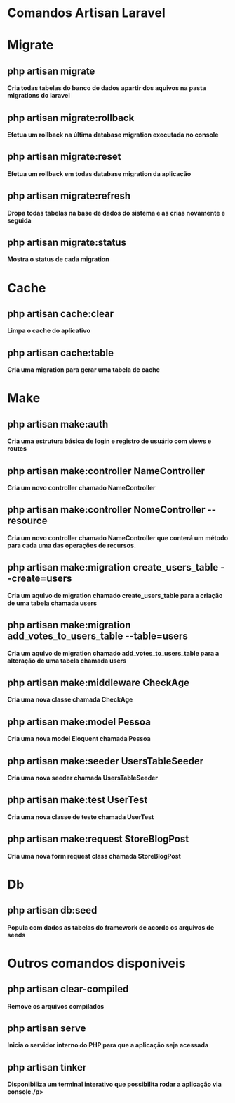 <h1>Comandos Artisan Laravel<h1>

<h1><b>Migrate<b></h1>
<h2><b>php artisan migrate<b></h2>
  <p>Cria todas tabelas do banco de dados apartir dos aquivos na pasta migrations do laravel</p>
<h2><b>php artisan migrate:rollback</b></h2>
  <p>Efetua um rollback na última database migration executada no console</p>
<h2><b>php artisan migrate:reset</b></h2> 
  <p>Efetua um rollback em todas database migration da aplicação</p>
<h2><b>php artisan migrate:refresh</b></h2>
  <p>Dropa todas tabelas na base de dados do sistema e as crias novamente e seguida</p>
<h2><b>php artisan migrate:status</b></h2>
  <p>Mostra o status de cada migration</p>
 
<h1><b>Cache</b></h1>
<h2><b>php artisan cache:clear</b></h2>
  <p>Limpa o cache do aplicativo</p>
<h2><b>php artisan cache:table</b></h2>        
  <p>Cria uma migration para gerar uma tabela de cache</p>
  
<h1><b>Make</b></h1>
<h2><b>php artisan make:auth</b></h2>
  <p>Cria uma estrutura básica de login e registro de usuário com views e routes</p>
<h2><b>php artisan make:controller NameController</b></h2>
  <p>Cria um novo controller chamado <b>NameController</b></p>
<h2><b>php artisan make:controller NomeController --resource</b></h2>
  <p>Cria um novo controller chamado <b>NameController</b> que conterá um método para cada uma das operações de recursos.</p>
<h2><b>php artisan make:migration create_users_table --create=users<b></h2>
  <p>Cria um aquivo de migration chamado <b>create_users_table</b> para a criação de uma tabela chamada <b>users</b></p>
<h2>php artisan make:migration add_votes_to_users_table --table=users</h2>
  <p>Cria um aquivo de migration chamado <b>add_votes_to_users_table</b> para a alteração de uma tabela chamada <b>users</b></p>
<h2>php artisan make:middleware CheckAge</h2>
  <p>Cria uma nova classe chamada <b>CheckAge</b></p>
<h2>php artisan make:model Pessoa</h2>
  <p>Cria uma nova model Eloquent chamada <b>Pessoa</b></p>
<h2>php artisan make:seeder UsersTableSeeder</h2>
  <p>Cria uma nova seeder chamada <b>UsersTableSeeder</b></p>
<h2>php artisan make:test UserTest</h2>
  <p>Cria uma nova classe de teste chamada <b>UserTest</b></p>
<h2>php artisan make:request StoreBlogPost</h2>
  <p>Cria uma nova form request class chamada <b>StoreBlogPost</b></p>
  
<h1><b>Db</b></h1>
<h2><b>php artisan db:seed<b></h2>
  <p>Popula com dados as tabelas do framework de acordo os arquivos de seeds</p>

<h1><b>Outros comandos disponiveis</h1>
<h2><b>php artisan clear-compiled<b></h2>
  <p>Remove os arquivos compilados</p>
<h2><b>php artisan serve<b></h2>
  <p>Inicia o servidor interno do PHP para que a aplicação seja acessada</p>
<h2><b>php artisan tinker<b></h2>
  <p>Disponibiliza um terminal interativo que possibilita rodar a aplicação via console./p>
  

  

